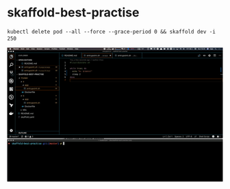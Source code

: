 # skaffold-best-practise

    kubectl delete pod --all --force --grace-period 0 && skaffold dev -i 250

![screencast](screencast.gif)
